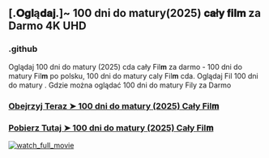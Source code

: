 ## [.𝐎𝐠𝐥ą𝐝𝐚𝐣.]~ 100 dni do matury(2025) 𝐜𝐚ł𝐲 𝐟𝐢𝐥𝐦 za Darmo 4K UHD

### .github

Oglądaj 100 dni do matury (2025) cda cały Fil𝐦 za darmo - 100 dni do matury Fil𝐦 po polsku, 100 dni do matury caly Fil𝐦 cda. Oglądaj Fil 100 dni do matury . Gdzie można oglądać 100 dni do matury Fily za Darmo

### [Obejrzyj Teraz ➤ 100 dni do matury (2025) Cały Fil𝐦](https://epicscreen.fun/pl/movie/1327145/100-dni-do-matury.gto❤️)

### [Pobierz Tutaj ➤ 100 dni do matury (2025) Cały Fil𝐦](https://epicscreen.fun/pl/movie/1327145/100-dni-do-matury.gto❤️)

<a href="https://epicscreen.fun/pl/movie/1327145/100-dni-do-matury.gto❤️" rel="nofollow"><img src="https://image.tmdb.org/t/p/w300/8H82bgf0t9E9oQquGhabm9UQVyq.jpg" alt="watch_full_movie" data-canonical-src="https://image.tmdb.org/t/p/w300/8H82bgf0t9E9oQquGhabm9UQVyq.jpg" style="max-width: 100%;"></a>
